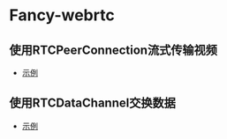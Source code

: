 # Fancy-webrtc

## 使用RTCPeerConnection流式传输视频

- [示例](https://jonsam-ng.github.io/fancy-webrtc/demo1/index.html)

## 使用RTCDataChannel交换数据

- [示例](https://jonsam-ng.github.io/fancy-webrtc/demo2/index.html)
